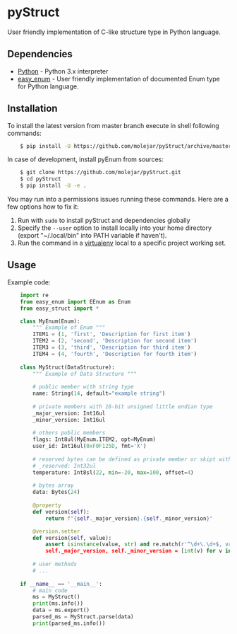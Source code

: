 pyStruct
========

User friendly implementation of C-like structure type in Python language.

Dependencies
------------

- [Python](https://www.python.org) - Python 3.x interpreter
- [easy_enum](https://github.com/molejar/pyEnum) - User friendly implementation of documented Enum type for Python language.

Installation
------------

To install the latest version from master branch execute in shell following commands:

``` bash
    $ pip install -U https://github.com/molejar/pyStruct/archive/master.zip
```

In case of development, install pyEnum from sources:

``` bash
    $ git clone https://github.com/molejar/pyStruct.git
    $ cd pyStruct
    $ pip install -U -e .
```

You may run into a permissions issues running these commands. Here are a few options how to fix it:

1. Run with `sudo` to install pyStruct and dependencies globally
2. Specify the `--user` option to install locally into your home directory (export "~/.local/bin" into PATH variable if haven't).
3. Run the command in a [virtualenv](https://virtualenv.pypa.io/en/latest/) local to a specific project working set.

Usage
-----

Example code:

``` Python
    import re
    from easy_enum import EEnum as Enum
    from easy_struct import *

    class MyEnum(Enum):
        """ Example of Enum """
        ITEM1 = (1, 'first', 'Description for first item')   
        ITEM2 = (2, 'second', 'Description for second item')
        ITEM3 = (3, 'third', 'Description for third item')
        ITEM4 = (4, 'fourth', 'Description for fourth item')
    
    class MyStruct(DataStructure):
        """ Example of Data Structure """
    
        # public member with string type
        name: String(14, default="example string")
        
        # private members with 16-bit unsigned little endian type
        _major_version: Int16ul
        _minor_version: Int16ul
        
        # others public members
        flags: Int8ul(MyEnum.ITEM2, opt=MyEnum)
        user_id: Int16ul(0xF0F125D, fmt='X')
        
        # reserved bytes can be defined as private member or skipt with offset parameter
        # _reserved: Int32ul
        temperature: Int8sl(22, min=-20, max=100, offset=4)
        
        # bytes array
        data: Bytes(24)
    
        @property
        def version(self):
            return f"{self._major_version}.{self._minor_version}"

        @version.setter
        def version(self, value):
            assert isinstance(value, str) and re.match(r'^\d+\.\d+$, value)
            self._major_version, self._minor_version = [int(v) for v in value.split('.')]
        
        # user methods
        # ...
        
    if __name__ == '__main__':
        # main code
        ms = MyStruct()
        print(ms.info())
        data = ms.export()
        parsed_ms = MyStruct.parse(data)
        print(parsed_ms.info())
```
